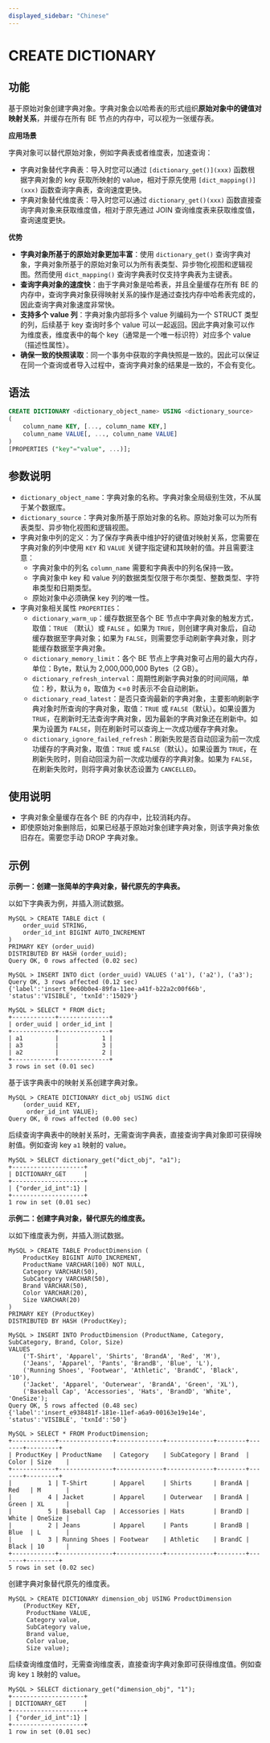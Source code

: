 ```yaml
---
displayed_sidebar: "Chinese"
---
```


# CREATE  DICTIONARY

## 功能

基于原始对象创建字典对象。字典对象会以哈希表的形式组织**原始对象中的键值对映射关系**，并缓存在所有 BE 节点的内存中，可以视为一张缓存表。

**应用场景**

字典对象可以替代原始对象，例如字典表或者维度表，加速查询：

- 字典对象替代字典表：导入时您可以通过 `[dictionary_get()](xxx)` 函数根据字典对象的 key 获取所映射的 value，相对于原先使用 `[dict_mapping()](xxx)` 函数查询字典表，查询速度更快。
- 字典对象替代维度表：导入时您可以通过 `dictionary_get()(xxx)` 函数直接查询字典对象来获取维度值，相对于原先通过 JOIN 查询维度表来获取维度值，查询速度更快。

**优势**

- **字典对象所基于的原始对象更加丰富**：使用 `dictionary_get()` 查询字典对象，字典对象所基于的原始对象可以为所有表类型、异步物化视图和逻辑视图。然而使用 `dict_mapping()` 查询字典表时仅支持字典表为主键表。
- **查询字典对象的速度快**：由于字典对象是哈希表，并且全量缓存在所有 BE 的内存中，查询字典对象获得映射关系的操作是通过查找内存中哈希表完成的，因此查询字典对象速度非常快。
- **支持多个 value 列**：字典对象内部将多个 value 列编码为一个 STRUCT 类型的列，后续基于 key 查询时多个 value  可以一起返回。因此字典对象可以作为维度表，维度表中的每个 key（通常是一个唯一标识符）对应多个 value（描述性属性）。
- **确保一致的快照读取**：同一个事务中获取的字典快照是一致的。因此可以保证在同一个查询或者导入过程中，查询字典对象的结果是一致的，不会有变化。

## 语法

```SQL
CREATE DICTIONARY <dictionary_object_name> USING <dictionary_source>
(
    column_name KEY, [..., column_name KEY,]
    column_name VALUE[, ..., column_name VALUE]
)
[PROPERTIES ("key"="value", ...)];
```

## 参数说明

- `dictionary_object_name`：字典对象的名称。字典对象全局级别生效，不从属于某个数据库。
- `dictionary_source`：字典对象所基于原始对象的名称。原始对象可以为所有表类型、异步物化视图和逻辑视图。
- 字典对象中列的定义：为了保存字典表中维护好的键值对映射关系，您需要在字典对象的列中使用 `KEY` 和 `VALUE` 关键字指定键和其映射的值。并且需要注意：
  - 字典对象中的列名 `column_name` 需要和字典表中的列名保持一致。
  - 字典对象中 key 和 value 列的数据类型仅限于布尔类型、整数类型、字符串类型和日期类型。
  - 原始对象中必须确保 key 列的唯一性。
- 字典对象相关属性 `PROPERTIES`：
  - `dictionary_warm_up`：缓存数据至各个 BE 节点中字典对象的触发方式，取值：`TRUE` （默认）或 `FALSE` 。如果为 `TRUE`，则创建字典对象后，自动缓存数据至字典对象；如果为 `FALSE`，则需要您手动刷新字典对象，则才能缓存数据至字典对象。
  - `dictionary_memory_limit`：各个 BE 节点上字典对象可占用的最大内存，单位：Byte，默认为 2,000,000,000 Bytes（2 GB）。
  - `dictionary_refresh_interval`：周期性刷新字典对象的时间间隔，单位：秒，默认为 `0`，取值为 <=`0` 时表示不会自动刷新。
  - `dictionary_read_latest`：是否只查询最新的字典对象，主要影响刷新字典对象时所查询的字典对象，取值：`TRUE` 或 `FALSE`（默认）。如果设置为 `TRUE`，在刷新时无法查询字典对象，因为最新的字典对象还在刷新中。如果为设置为 `FALSE`，则在刷新时可以查询上一次成功缓存字典对象。
  - `dictionary_ignore_failed_refresh`：刷新失败是否自动回滚为前一次成功缓存的字典对象，取值：`TRUE` 或 `FALSE`（默认）。如果设置为 `TRUE`，在刷新失败时，则自动回滚为前一次成功缓存的字典对象。如果为 `FALSE`，在刷新失败时，则将字典对象状态设置为 `CANCELLED`。

## 使用说明

- 字典对象全量缓存在各个 BE 的内存中，比较消耗内存。
- 即使原始对象删除后，如果已经基于原始对象创建字典对象，则该字典对象依旧存在。需要您手动 DROP 字典对象。

## 示例

**示例一：创建一张简单的字典对象，替代原先的字典表。**

以如下字典表为例，并插入测试数据。

```Plain
MySQL > CREATE TABLE dict (
    order_uuid STRING,
    order_id_int BIGINT AUTO_INCREMENT 
)
PRIMARY KEY (order_uuid)
DISTRIBUTED BY HASH (order_uuid);
Query OK, 0 rows affected (0.02 sec)

MySQL > INSERT INTO dict (order_uuid) VALUES ('a1'), ('a2'), ('a3');
Query OK, 3 rows affected (0.12 sec)
{'label':'insert_9e60b0e4-89fa-11ee-a41f-b22a2c00f66b', 'status':'VISIBLE', 'txnId':'15029'}

MySQL > SELECT * FROM dict;
+------------+--------------+
| order_uuid | order_id_int |
+------------+--------------+
| a1         |            1 |
| a3         |            3 |
| a2         |            2 |
+------------+--------------+
3 rows in set (0.01 sec)
```

基于该字典表中的映射关系创建字典对象。

```Plain
MySQL > CREATE DICTIONARY dict_obj USING dict
    (order_uuid KEY,
     order_id_int VALUE);
Query OK, 0 rows affected (0.00 sec)
```

后续查询字典表中的映射关系时，无需查询字典表，直接查询字典对象即可获得映射值。例如查询 key  `a1` 映射的 value。

```Plain
MySQL > SELECT dictionary_get("dict_obj", "a1");
+--------------------+
| DICTIONARY_GET     |
+--------------------+
| {"order_id_int":1} |
+--------------------+
1 row in set (0.01 sec)
```

**示例二：创建字典对象，替代原先的维度表。**

以如下维度表为例，并插入测试数据。

```Plain
MySQL > CREATE TABLE ProductDimension (
    ProductKey BIGINT AUTO_INCREMENT,
    ProductName VARCHAR(100) NOT NULL,
    Category VARCHAR(50),
    SubCategory VARCHAR(50),
    Brand VARCHAR(50),
    Color VARCHAR(20),
    Size VARCHAR(20)
)
PRIMARY KEY (ProductKey)
DISTRIBUTED BY HASH (ProductKey);

MySQL > INSERT INTO ProductDimension (ProductName, Category, SubCategory, Brand, Color, Size)
VALUES
    ('T-Shirt', 'Apparel', 'Shirts', 'BrandA', 'Red', 'M'),
    ('Jeans', 'Apparel', 'Pants', 'BrandB', 'Blue', 'L'),
    ('Running Shoes', 'Footwear', 'Athletic', 'BrandC', 'Black', '10'),
    ('Jacket', 'Apparel', 'Outerwear', 'BrandA', 'Green', 'XL'),
    ('Baseball Cap', 'Accessories', 'Hats', 'BrandD', 'White', 'OneSize');
Query OK, 5 rows affected (0.48 sec)
{'label':'insert_e938481f-181e-11ef-a6a9-00163e19e14e', 'status':'VISIBLE', 'txnId':'50'}

MySQL > SELECT * FROM ProductDimension;
+------------+---------------+-------------+-------------+--------+-------+---------+
| ProductKey | ProductName   | Category    | SubCategory | Brand  | Color | Size    |
+------------+---------------+-------------+-------------+--------+-------+---------+
|          1 | T-Shirt       | Apparel     | Shirts      | BrandA | Red   | M       |
|          4 | Jacket        | Apparel     | Outerwear   | BrandA | Green | XL      |
|          5 | Baseball Cap  | Accessories | Hats        | BrandD | White | OneSize |
|          2 | Jeans         | Apparel     | Pants       | BrandB | Blue  | L       |
|          3 | Running Shoes | Footwear    | Athletic    | BrandC | Black | 10      |
+------------+---------------+-------------+-------------+--------+-------+---------+
5 rows in set (0.02 sec)
```

创建字典对象替代原先的维度表。 

```Plain
MySQL > CREATE DICTIONARY dimension_obj USING ProductDimension 
    (ProductKey KEY,
     ProductName VALUE,
     Category value,
     SubCategory value,
     Brand value,
     Color value,
     Size value);
```

后续查询维度值时，无需查询维度表，直接查询字典对象即可获得维度值。例如查询 key  `1` 映射的 value。

```Plain
MySQL > SELECT dictionary_get("dimension_obj", "1");
+--------------------+
| DICTIONARY_GET     |
+--------------------+
| {"order_id_int":1} |
+--------------------+
1 row in set (0.01 sec)
```

